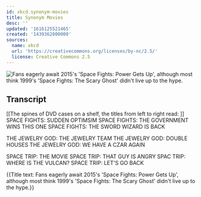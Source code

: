 ```yaml
---
id: xkcd.synonym-movies
title: Synonym Movies
desc: ''
updated: '1616125521465'
created: '1439362800000'
sources:
  name: xkcd
  url: 'https://creativecommons.org/licenses/by-nc/2.5/'
  license: Creative Commons 2.5
---
```

![Fans eagerly await 2015's 'Space Fights: Power Gets Up', although most think 1999's 'Space Fights: The Scary Ghost' didn't live up to the hype.](https://imgs.xkcd.com/comics/synonym_movies.png)

## Transcript
[[The spines of DVD cases on a shelf, the titles from left to right read: ]]
SPACE FIGHTS: SUDDEN OPTIMSIM
SPACE FIGHTS: THE GOVERNMENT WINS THIS ONE
SPACE FIGHTS: THE SWORD WIZARD IS BACK

THE JEWELRY GOD: THE JEWELRY TEAM
THE JEWELRY GOD: DOUBLE HOUSES
THE JEWELRY GOD: WE HAVE A CZAR AGAIN

SPACE TRIP: THE MOVIE
SPACE TRIP: THAT GUY IS ANGRY
SPAC TRIP: WHERE IS THE VULCAN?
SPACE TRIP: LET'S GO BACK

{{Title text: Fans eagerly await 2015's 'Space Fights: Power Gets Up', although most think 1999's 'Space Fights: The Scary Ghost' didn't live up to the hype.}}
